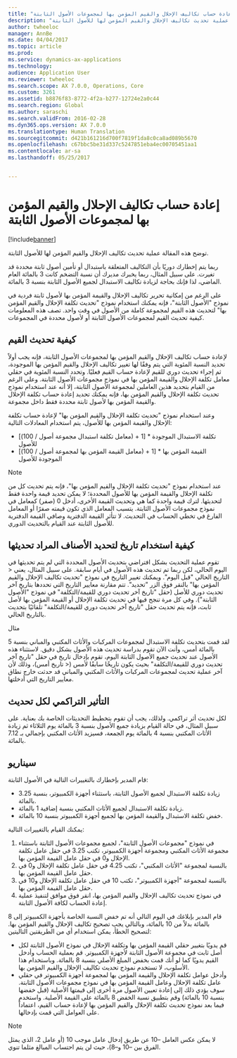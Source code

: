```yaml
---
title: "إعادة حساب تكاليف الإحلال والقيم المؤمن بها لمجموعات الأصول الثابتة"
description: "توضح هذه المقالة عملية تحديث تكاليف الإحلال والقيم المؤمن لها للأصول الثابتة."
author: twheeloc
manager: AnnBe
ms.date: 04/04/2017
ms.topic: article
ms.prod: 
ms.service: dynamics-ax-applications
ms.technology: 
audience: Application User
ms.reviewer: twheeloc
ms.search.scope: AX 7.0.0, Operations, Core
ms.custom: 3261
ms.assetid: b8876f83-8772-4f2a-b277-12724e2a0c44
ms.search.region: Global
ms.author: saraschi
ms.search.validFrom: 2016-02-28
ms.dyn365.ops.version: AX 7.0.0
ms.translationtype: Human Translation
ms.sourcegitcommit: d421b161216d700f7819f1da8c0ca8ad089b5670
ms.openlocfilehash: c67bbc5be31d337c5247851eba4ec00705451aa1
ms.contentlocale: ar-sa
ms.lasthandoff: 05/25/2017


---
```


# <a name="recalculate-replacement-costs-and-insured-values-for-fixed-asset-groups"></a>إعادة حساب تكاليف الإحلال والقيم المؤمن بها لمجموعات الأصول الثابتة

[!include[banner](../includes/banner.md)]


توضح هذه المقالة عملية تحديث تكاليف الإحلال والقيم المؤمن لها للأصول الثابتة.

ربما يتم إخطارك دوريًا بأن التكاليف المتعلقة باستبدال أو تأمين أصول ثابتة محددة قد تغيرت. على سبيل المثال، ربما يخبرك مديرك أن نسبة التضخم كانت 3 بالمائة العام الماضي، لذا فإنك بحاجة لزيادة تكاليف الاستبدال لجميع الأصول الثابتة بنسبة 3 بالمائة. 

على الرغم من إمكانية تحرير تكاليف الإحلال والقيمة المؤمن بها لأصول ثابتة فردية في نموذج "الأصول الثابتة"، فإنه يمكنك استخدام نموذج "تحديث تكلفة الإحلال والقيم المؤمن بها‬" لتحديث هذه القيم لمجموعة كاملة من الأصول في وقت واحد. تصف هذه المعلومات كيفية تحديث القيم لمجموعات الأصول الثابتة أو لأصول محددة في المجموعات.

## <a name="how-values-are-updated"></a> كيفية تحديث القيم
لإعادة حساب تكاليف الإحلال والقيم المؤمن بها لمجموعات الأصول الثابتة، فإنه يجب أولاً تحديد النسبة المئوية التي يتم وفقًا لها تغيير تكاليف الإحلال والقيم المؤمن بها الموجودة، ثم إجراء تحديث دوري للقيم لإعادة حساب القيم فعليًا. وتحدد النسبة المئوية في حقلي معامل تكلفة الإحلال والقيمة المؤمن بها في نموذج مجموعات الأصول الثابتة. وعلى الرغم من القيام بتحديد هذين العاملين لمجموعة الأصول الثابتة، إلا أنه عند استخدام نموذج تحديث تكلفة الإحلال والقيم المؤمن بها‬، فإنه يمكنك تحديد إعادة حساب تكلفة الإحلال والقيمة المؤمن بها لأصول ثابتة محددة فقط داخل مجموعة. 

وعند استخدام نموذج "تحديث تكلفة الإحلال والقيم المؤمن بها" لإعادة حساب تكلفة الإحلال والقيمة المؤمن بها للأصول، يتم استخدام المعادلات التالية:

-   \[(معامل تكلفة استبدال مجموعة أصول / 100) + 1\] \* تكلفة الاستبدال الموجودة للأصول
-   \[(معامل القيمة المؤمن بها لمجموعة أصول / 100) + 1\] \* القيمة المؤمن بها الموجودة للأصول

> [!NOTE] 
> عند استخدام نموذج "تحديث تكلفة الإحلال والقيم المؤمن بها"، فإنه يتم تحديث كل من تكلفة الإحلال والقيمة المؤمن بها للأصول المحددة؛ لا يمكن تحديد قيمة واحدة فقط لتحديثها. لترك قيمة واحدة كما هي وتحديث القيمة الأخرى، أدخل 0 (صفر) كمعامل في نموذج مجموعات الأصول الثابتة. يتسبب المعامل الذي تكون قيمته صفرًا أو المعامل الفارغ في تخطي الحساب في التحديث. لا تتأثر القيمة الدفترية وصافي القيمة الدفترية للأصول الثابتة عند القيام بالتحديث الدوري. 

## <a name="how-to-use-a-date-to-select-which-items-to-update"></a> كيفية استخدام تاريخ لتحديد الأصناف المراد تحديثها
تقوم عملية التحديث بشكل افتراضي بتحديث الأصول المحددة التي لم يتم تحديثها في اليوم الحالي، لكن ربما تم تحديث هذه الأصول في أيام سابقة. ‏‫على سبيل المثال، يعني &lt; التاريخ الحالي "قبل اليوم". ويمكنك تغيير التاريخ في نموذج "تحديث تكاليف الإحلال والقيم المؤمن بها" بالنقر فوق الزر "تحديد".‬ تتم مقارنة معايير التاريخ التي تحددها بتاريخ آخر تحديث دوري للأصل (حقل "تاريخ آخر تحديث دوري للقيمة/التكلفة‬" في نموذج "الأصول الثابتة"). وفي كل مرة تنجح فيها في تحديث تكلفة الإحلال أو القيمة المؤمن بها لأصل ثابت، فإنه يتم تحديث حقل "تاريخ آخر تحديث دوري للقيمة/التكلفة‬" تلقائيًا بتحديث بالتاريخ الحالي. 

مثال 

لقد قمت بتحديث تكلفة الاستبدال لمجموعات المركبات والأثاث المكتبي والمباني بنسبة 5 بالمائة أمس، وأنت الآن تقوم بدراسة تحديث هذه الأصول بشكل دقيق. لاستثناء هذه الأصول عند تحديث جميع الأصول الثابتة اليوم، تقوم بإدخال تاريخ في حقل "تاريخ آخر تحديث دوري للقيمة/التكلفة‬" بحيث يكون تاريخًا سابقًا لأمس (&lt; تاريخ أمس)، وذلك لأن آخر عملية تحديث لمجموعات المركبات والأثاث المكتبي والمباني قد حدثت خارج نطاق معايير التاريخ التي أدخلتها.

## <a name="cumulative-effect-of-each-update"></a> التأثير التراكمي لكل تحديث
لكل تحديث أثر تراكمي. ولذلك، يجب أن تقوم بتخطيط التحديثات الخاصة بك بعناية. على سبيل المثال، في حالة القيام بزيادة جميع الأصول بنسبة 3 بالمائة يوم الثلاثاء ثم زيادة الأثاث المكتبي بنسبة 4 بالمائة يوم الجمعة، فسيزيد الأثاث المكتبي بإجمالي بـ 7.12 بالمائة.

## <a name="scenario"></a>سيناريو
قام المدير بإخطارك بالتغييرات التالية في الأصول الثابتة:
-   زيادة تكلفة الاستبدال لجميع الأصول الثابتة، باستثناء أجهزة الكمبيوتر، بنسبة 3.25 بالمائة.
-   زيادة تكلفة الاستبدال لجميع الأثاث المكتبي بنسبة إضافية 1 بالمائة.
-   خفض تكلفة الاستبدال والقيمة المؤمن بها لجميع أجهزة الكمبيوتر بنسبة 10 بالمائة.

يمكنك القيام بالتغييرات التالية:
1.  في نموذج "مجموعات الأصول الثابتة"، لجميع مجموعات الأصول الثابتة باستثناء مجموعة الأثاث المكتبي ومجموعة أجهزة الكمبيوتر، تكتب 3.25 في حقل عامل تكلفة الإحلال و0 في حقل عامل القيمة المؤمن بها.
2.  بالنسبة لمجموعة "الأثاث المكتبي"، تكتب 4.25 في حقل عامل تكلفة الإحلال و0 في حقل عامل القيمة المؤمن بها.
3.  بالنسبة لمجموعة "أجهزة الكمبيوتر"، تكتب 10 في حقل عامل تكلفة الإحلال و10 في حقل عامل القيمة المؤمن بها.
4.  في نموذج تحديث تكاليف الإحلال والقيم المؤمن بها، انقر فوق موافق لتنفيذ عملية إعادة الحساب لكافة الأصول الثابتة.

قام المدير بإبلاغك في اليوم التالي أنه تم خفض النسبة الخاصة بأجهزة الكمبيوتر إلى 8 بالمائة بدلاً من 10 بالمائة، وبالتالي يجب تصحيح تكاليف الإحلال والقيم المؤمن بها. لتصحيح الخطأ، يمكن استخدام أي من الطريقتين التاليتين:
-   قم يدويًا بتغيير حقلي القيمة المؤمن بها وتكلفة الإحلال في نموذج الأصول الثابتة لكل أصل ثابت في مجموعة الأصول الثابتة لأجهزة الكمبيوتر. قم بعملية الحساب وأدخل القيم يدويًا كما لو أنك قمت بخفض المبلغ الأصلي بنسبة 8 بالمائة. وباستخدام هذا الأسلوب، لا تستخدم نموذج تحديث تكاليف الإحلال والقيم المؤمن بها.
-   وأدخل عوامل تكلفة الإحلال والقيمة المؤمن بها لمجموعة أجهزة الكمبيوتر في حقلي عامل تكلفة الإحلال وعامل القيمة المؤمن بها في نموذج مجموعات الأصول الثابتة. سوف يؤدي ذلك إلى إعادة تعيين الأصول مرة أخرى إلى قيمتها الأصلية (قبل خفضها بنسبة 10 بالمائة) وقم بتطبيق نسبة الخفض 8 بالمائة على القيمة الأصلية. واستخدم فيما بعد نموذج تحديث تكلفة الإحلال والقيم المؤمن بها‬ لإعادة حساب القيم، اعتماداً على العوامل التي قمت بإدخالها.

> [!NOTE]  
> لا يمكن عكس العامل –10 عن طريق إدخال عامل موجب 10 (أو عامل 2، الذي يمثل الفرق بين –10 و–8)، حيث لن يتم احتساب المبالغ مثلما تنوي. 






